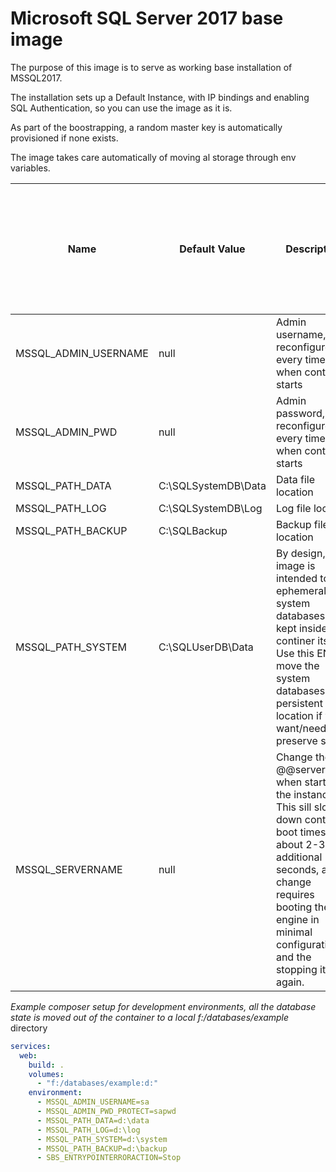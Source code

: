 # Microsoft SQL Server 2017 base image

The purpose of this image is to serve as working base installation of MSSQL2017.

The installation sets up a Default Instance, with IP bindings and enabling SQL Authentication, so you can use the image as it is.

As part of the boostrapping, a random master key is automatically provisioned if none exists.

The image takes care automatically of moving al storage through env variables.

| Name                 | Default Value       | Description                                                  | Supports live refresh (changes are applied without restarting the container) |
| -------------------- | ------------------- | ------------------------------------------------------------ | ------------------------------------------------------------ |
| MSSQL_ADMIN_USERNAME | null                | Admin username, reconfigured every time when container starts | Yes                                                          |
| MSSQL_ADMIN_PWD      | null                | Admin password, reconfigured every time when container starts | Yes                                                          |
| MSSQL_PATH_DATA      | C:\SQLSystemDB\Data | Data file location                                           | No                                                           |
| MSSQL_PATH_LOG       | C:\SQLSystemDB\Log  | Log file location                                            | No                                                           |
| MSSQL_PATH_BACKUP    | C:\SQLBackup        | Backup file location                                         | No                                                           |
| MSSQL_PATH_SYSTEM    | C:\SQLUserDB\Data   | By design, this image is intended to be ephemeral, so system databases are kept inside the continer itself. Use this ENV to move the system databases to a persistent location if you want/need to preserve state. | No                                                           |
| MSSQL_SERVERNAME     | null                | Change the @@servername when starting the instance. This sill slow down container boot times for about 2-3 additional seconds, as the change requires booting the engine in minimal configuration and the stopping it again. | No                                                           |

*Example composer setup for development environments, all the database state is moved out of the container to a local f:/databases/example* directory

```yaml
services:
  web:
    build: .
    volumes:
      - "f:/databases/example:d:"
    environment:
      - MSSQL_ADMIN_USERNAME=sa
      - MSSQL_ADMIN_PWD_PROTECT=sapwd
      - MSSQL_PATH_DATA=d:\data
      - MSSQL_PATH_LOG=d:\log
      - MSSQL_PATH_SYSTEM=d:\system
      - MSSQL_PATH_BACKUP=d:\backup
      - SBS_ENTRYPOINTERRORACTION=Stop
```

